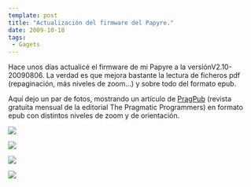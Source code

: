 ```yaml
---
template: post
title: "Actualización del firmware del Papyre."
date: 2009-10-18
tags:
 - Gagets
---
```


Hace unos días actualicé el firmware de mi Papyre a la versiónV2.10-20090806.
La verdad es que mejora bastante la lectura de ficheros pdf (repaginación, más niveles de zoom...) y sobre todo del formato epub.

Aquí dejo un par de fotos, mostrando un artículo de [PragPub](http://www.pragprog.com/magazines) (revista gratuita mensual de la editorial The Pragmatic Programmers) en formato epub con distintos niveles de zoom y de orientación.

[![](http://dl.getdropbox.com/u/302696/blog_files/actualizacion_papyre/papyre_1.jpg)](http://dl.getdropbox.com/u/302696/blog_files/actualizacion_papyre/papyre_1.jpg)

[![](http://dl.getdropbox.com/u/302696/blog_files/actualizacion_papyre/papyre_2.jpg)](http://dl.getdropbox.com/u/302696/blog_files/actualizacion_papyre/papyre_2.jpg)

[![](http://dl.getdropbox.com/u/302696/blog_files/actualizacion_papyre/papyre_3.jpg)](http://dl.getdropbox.com/u/302696/blog_files/actualizacion_papyre/papyre_3.jpg)

[![](http://dl.getdropbox.com/u/302696/blog_files/actualizacion_papyre/papyre_4.jpg)](http://dl.getdropbox.com/u/302696/blog_files/actualizacion_papyre/papyre_4.jpg)
